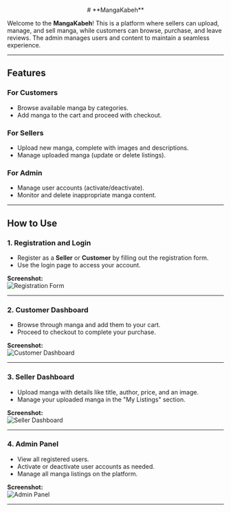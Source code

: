 <p align="center">
  # **MangaKabeh**
</p>


Welcome to the **MangaKabeh**! This is a platform where sellers can upload, manage, and sell manga, while customers can browse, purchase, and leave reviews. The admin manages users and content to maintain a seamless experience.

---

## **Features**

### **For Customers**
- Browse available manga by categories.
- Add manga to the cart and proceed with checkout.

### **For Sellers**
- Upload new manga, complete with images and descriptions.
- Manage uploaded manga (update or delete listings).

### **For Admin**
- Manage user accounts (activate/deactivate).
- Monitor and delete inappropriate manga content.

---

## **How to Use**

### **1. Registration and Login**
- Register as a **Seller** or **Customer** by filling out the registration form. 
- Use the login page to access your account.

**Screenshot:**  
![Registration Form](https://via.placeholder.com/800x400?text=Registration+Form)

---

### **2. Customer Dashboard**
- Browse through manga and add them to your cart.  
- Proceed to checkout to complete your purchase.  

**Screenshot:**  
![Customer Dashboard](https://via.placeholder.com/800x400?text=Customer+Dashboard)

---

### **3. Seller Dashboard**
- Upload manga with details like title, author, price, and an image.  
- Manage your uploaded manga in the "My Listings" section.  

**Screenshot:**  
![Seller Dashboard](https://via.placeholder.com/800x400?text=Seller+Dashboard)

---

### **4. Admin Panel**
- View all registered users.  
- Activate or deactivate user accounts as needed.  
- Manage all manga listings on the platform.  

**Screenshot:**  
![Admin Panel](https://via.placeholder.com/800x400?text=Admin+Panel)

---
